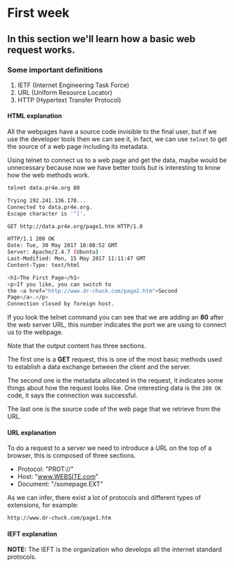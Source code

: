 # First week
## In this section we'll learn how a basic web request works.

### Some important definitions

1. IETF (Internet Engineering Task Force)
2. URL (Uniform Resource Locator)
3. HTTP (Hypertext Transfer Protocol)

#### HTML explanation

All the webpages have a source code invisible to the final user,
but if we use the developer tools then we can see it, 
in fact, we can use `telnet` to get the source of a web page
including its metadata.

Using telnet to connect us to a web page and get the data, maybe
would be unnecessary because now we have better tools
but is interesting to know how the web methods work.

```bash
telnet data.pr4e.org 80

Trying 192.241.136.170...
Connected to data.pr4e.org.
Escape character is '^]'.

GET http://data.pr4e.org/page1.htm HTTP/1.0

HTTP/1.1 200 OK
Date: Tue, 30 May 2017 18:08:52 GMT
Server: Apache/2.4.7 (Ubuntu)
Last-Modified: Mon, 15 May 2017 11:11:47 GMT
Content-Type: text/html

<h1>The First Page</h1>
<p>If you like, you can switch to
the <a href="http://www.dr-chuck.com/page2.htm">Second
Page</a>.</p>
Connection closed by foreign host.
```

If you look the telnet command you can see that we are
adding an **80** after the web server URL, this number
indicates the port we are using to connect us to the webpage.

Note that the output content has three sections.
        
The first one is a **GET** request, this is one of
the most basic methods used to establish a data
exchange between the client and the server.

The second one is the metadata allocated in the request,
it indicates some things about how the request looks like.
One interesting data is the `200 OK` code,
it says the connection was successful.

The last one is the source code of the web page that
we retrieve from the URL.

#### URL explanation

To do a request to a server we need to introduce a URL
on the top of a browser, this is composed of three sections.

- Protocol: "PROT://"
- Host: "www.WEBSITE.com"
- Document: "/somepage.EXT"

As we can infer, there exist a lot of protocols and
different types of extensions, for example:  

```html
http://www.dr-chuck.com/page1.htm
```

#### IEFT explanation

**NOTE:** The IEFT is the organization who develops
all the internet standard protocols.
